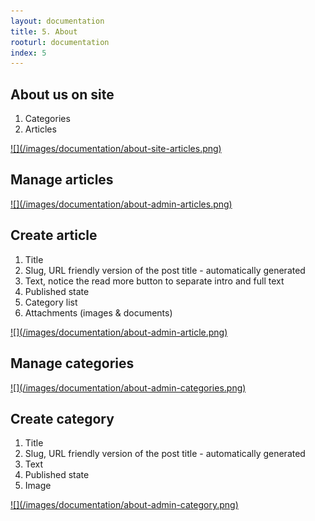 ```yaml
---
layout: documentation
title: 5. About
rooturl: documentation
index: 5
---
```


## About us on site

1. Categories
2. Articles

<a href="/images/documentation/about-site-articles.png" data-gallery="enabled">
![](/images/documentation/about-site-articles.png)
</a>

## Manage articles

<a href="/images/documentation/about-admin-articles.png" data-gallery="enabled">
![](/images/documentation/about-admin-articles.png)
</a>

## Create article

1. Title
2. Slug, URL friendly version of the post title - automatically generated
3. Text, notice the read more button to separate intro and full text
4. Published state
5. Category list
6. Attachments (images & documents)

<a href="/images/documentation/about-admin-article.png" data-gallery="enabled">
![](/images/documentation/about-admin-article.png)
</a>

## Manage categories

<a href="/images/documentation/about-admin-categories.png" data-gallery="enabled">
![](/images/documentation/about-admin-categories.png)
</a>

## Create category

1. Title
2. Slug, URL friendly version of the post title - automatically generated
3. Text
4. Published state
5. Image

<a href="/images/documentation/about-admin-category.png" data-gallery="enabled">
![](/images/documentation/about-admin-category.png)
</a>